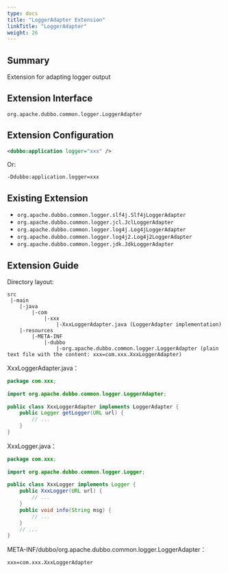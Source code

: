 ```yaml
---
type: docs
title: "LoggerAdapter Extension"
linkTitle: "LoggerAdapter"
weight: 26
---
```



## Summary

Extension for adapting logger output

## Extension Interface

`org.apache.dubbo.common.logger.LoggerAdapter`

## Extension Configuration

```xml
<dubbo:application logger="xxx" />
```

Or:

```sh
-Ddubbo:application.logger=xxx
```

## Existing Extension

* `org.apache.dubbo.common.logger.slf4j.Slf4jLoggerAdapter`
* `org.apache.dubbo.common.logger.jcl.JclLoggerAdapter`
* `org.apache.dubbo.common.logger.log4j.Log4jLoggerAdapter`
* `org.apache.dubbo.common.logger.log4j2.Log4j2LoggerAdapter`
* `org.apache.dubbo.common.logger.jdk.JdkLoggerAdapter`

## Extension Guide

Directory layout:

```
src
 |-main
    |-java
        |-com
            |-xxx
                |-XxxLoggerAdapter.java (LoggerAdapter implementation)
    |-resources
        |-META-INF
            |-dubbo
                |-org.apache.dubbo.common.logger.LoggerAdapter (plain text file with the content: xxx=com.xxx.XxxLoggerAdapter)
```

XxxLoggerAdapter.java：

```java
package com.xxx;
 
import org.apache.dubbo.common.logger.LoggerAdapter;
 
public class XxxLoggerAdapter implements LoggerAdapter {
    public Logger getLogger(URL url) {
        // ...
    }
}
```

XxxLogger.java：

```java
package com.xxx;
 
import org.apache.dubbo.common.logger.Logger;
 
public class XxxLogger implements Logger {
    public XxxLogger(URL url) {
        // ...
    }
    public void info(String msg) {
        // ...
    }
    // ...
}
```

META-INF/dubbo/org.apache.dubbo.common.logger.LoggerAdapter：

```properties
xxx=com.xxx.XxxLoggerAdapter
```